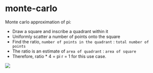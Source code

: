 # monte-carlo

Monte carlo approximation of pi:
- Draw a square and inscribe a quadrant within it
- Uniformly scatter a number of points onto the square
- Find the ratio, `number of points in the quadrant` : `total number of points`
- The ratio is an estimate of `area of quadrant` : `area of square`
- Therefore, ratio * 4  = pi
r = 1 for this use case.

![](https://i.stack.imgur.com/e9xI1.gif)
